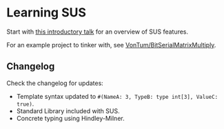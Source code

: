 # Learning SUS

Start with [this introductory talk](https://www.youtube.com/watch?v=jJvtZvcimyM) for an overview of SUS features.

For an example project to tinker with, see [VonTum/BitSerialMatrixMultiply](https://github.com/VonTum/BitSerialMatrixMultiply). 

## Changelog
Check the changelog for updates:
- Template syntax updated to `#(NameA: 3, TypeB: type int[3], ValueC: true)`.
- Standard Library included with SUS.
- Concrete typing using Hindley-Milner.

